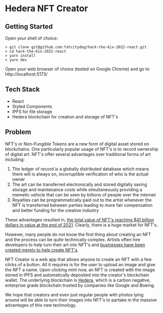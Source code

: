 # Hedera NFT Creator

## Getting Started

Open your shell of choice:
```
> git clone git@github.com:fatcitydog/hack-the-6ix-2022-react.git
> cd hack-the-6ix-2022-react
> yarn install
> yarn dev
```


Open your web browser of choice (tested on Google Chrome) and go to http://localhost:5173/

## Tech Stack

- React
- Styled Components
- IPFS for file storage
- Hedera blockchain for creation and storage of NFT's

## Problem

NFT's or Non-Fungible Tokens are a new form of digital asset stored on blockchains.  One particularly popular usage of NFT's is to record ownership of digital art. NFT's offer several advantages over traditional forms of art including:

1. The ledger of record is a globally distributed database which means there will is always on, incorruptible verification of who is the actual owner
2. The art can be transferred electronically and stored digitally saving storage and maintenance costs while simultaneously providing a memetic vehicle that can be seen by billions of people over the internet
3. Royalties can be programmatically paid out to the artist whenever the NFT is transferred between parties leading to more fair compensation and better funding for the creative industry 

These advantages resulted in, [the total value of NFT's reaching $41 billion dollars in value at the end of 2021](https://markets.businessinsider.com/news/currencies/nft-market-41-billion-nearing-fine-art-market-size-2022-1). Clearly, there is a huge market for NFT's.

However, many people do not know the first thing about creating an NFT and the process can be quite technically complex. Artists often hire developers to help turn their art into NFT's and [businesses have been created merely to help create NFT's](https://synapsereality.io/services/synapse-new-nft-services/).

NFT Creator is a web app that allows anyone to create an NFT with a few clicks of a button. All it requires is for the user to upload an image and give the NFT a name. Upon clicking mint now, an NFT is created with the image stored in IPFS and automatically deposited into the creator's blockchain wallet. The underlying blockchain is [Hedera](https://hedera.com/), which is a carbon negative, enterprise grade blockchain trusted by companies like Google and Boeing.

We hope that creators and even just regular people with photos lying around will be able to turn their images into NFT's to partake in the massive advantages of this new technology.